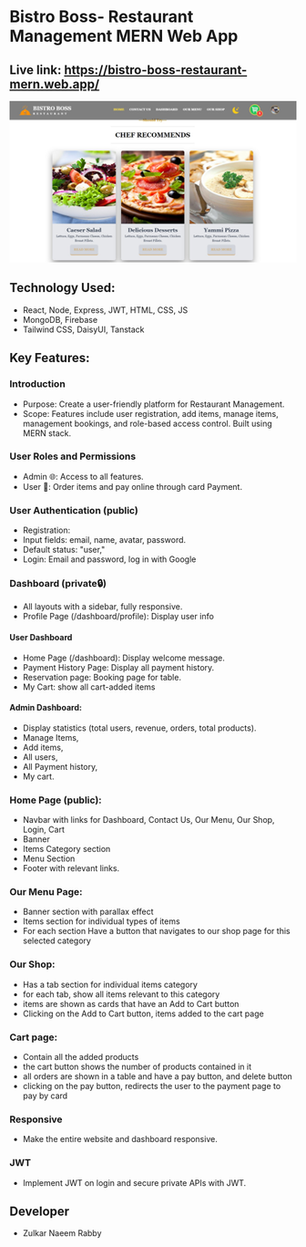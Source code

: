 # Bistro Boss- Restaurant Management MERN Web App
## Live link: https://bistro-boss-restaurant-mern.web.app/

<a href="https://bistro-boss-restaurant-mern.web.app/">
  <img src="https://github.com/TrishonBaidaya7399/Bistro-Boss-Restaurant-client/blob/main/Screenshot%202023-12-08%20203513.jpg?raw=true" />
</a>

## Technology Used: 
- React, Node, Express, JWT, HTML, CSS, JS
- MongoDB, Firebase
- Tailwind CSS, DaisyUI, Tanstack


## Key Features: 
### Introduction
- Purpose: Create a user-friendly platform for Restaurant Management.
- Scope: Features include user registration, add items, manage items, management bookings, and role-based access control. Built using MERN stack.

### User Roles and Permissions
- Admin 🌐: Access to all features.
- User 🤝: Order items and pay online through card Payment.

### User Authentication (public)
- Registration:
- Input fields: email, name, avatar, password.
- Default status: "user,"
- Login: Email and password, log in with Google
### Dashboard (private🔒)
- All layouts with a sidebar, fully responsive.
- Profile Page (/dashboard/profile): Display user info
#### User Dashboard 
- Home Page (/dashboard): Display welcome message.
- Payment History Page: Display all payment history.
- Reservation page: Booking page for table.
- My Cart: show all cart-added items

#### Admin Dashboard: 
- Display statistics (total users, revenue, orders, total products).
- Manage Items,
- Add items,
- All users,
- All Payment history,
- My cart.

### Home Page (public): 
- Navbar with links for Dashboard, Contact Us, Our Menu, Our Shop, Login, Cart
- Banner
- Items Category section
- Menu Section
- Footer with relevant links.

### Our Menu Page:
- Banner section with parallax effect
- Items section for individual types of items
- For each section Have a button that navigates to our shop page for this selected category

### Our Shop:
- Has a tab section for individual items category
- for each tab, show all items relevant to this category
- items are shown as cards that have an Add to Cart button
- Clicking on the Add to Cart button, items added to the cart page
 
### Cart page:
- Contain all the added products
- the cart button shows the number of products contained in it
- all orders are shown in a table and have a pay button, and delete button
- clicking on the pay button, redirects the user to the payment page to pay by card

### Responsive
- Make the entire website and dashboard responsive.

### JWT
- Implement JWT on login and secure private APIs with JWT.

## Developer
- Zulkar Naeem Rabby